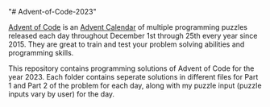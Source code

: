 "# Advent-of-Code-2023" 

[Advent of Code](https://adventofcode.com/) is an [Advent Calendar](https://en.wikipedia.org/wiki/Advent_calendar) of multiple programming puzzles released each day throughout December 1st through 25th every year since 2015. They are great to train and test your problem solving abilities and programming skills.

This repository contains programming solutions of Advent of Code for the year 2023. Each folder contains seperate solutions in different files for Part 1 and Part 2 of the problem for each day, along with my puzzle input (puzzle inputs vary by user) for the day.